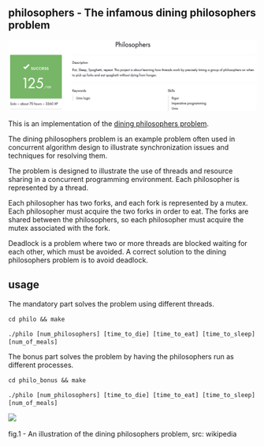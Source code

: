 ## philosophers - The infamous dining philosophers problem

![result](https://github.com/Sirelaw/philosophers/blob/master/readme_addons/completed.png)

This is an implementation of the [dining philosophers problem](https://en.wikipedia.org/wiki/Dining_philosophers_problem).

The dining philosophers problem is an example problem often used in concurrent algorithm design to illustrate synchronization issues and techniques for resolving them.

The problem is designed to illustrate the use of threads and resource sharing in a concurrent programming environment.
Each philosopher is represented by a thread. 

Each philosopher has two forks, and each fork is represented by a mutex. Each philosopher must acquire the two forks in order to eat. The forks are shared between the philosophers, so each philosopher must acquire the mutex associated with the fork. 

Deadlock is a problem where two or more threads are blocked waiting for each other, which must be avoided. A correct solution to the dining philosophers problem is to avoid deadlock.

## usage

The mandatory part solves the problem using different threads.

```
cd philo && make
```
```
./philo [num_philosophers] [time_to_die] [time_to_eat] [time_to_sleep] [num_of_meals]
```

The bonus part solves the problem by having the philosophers run as different processes.

```
cd philo_bonus && make
```
```
./philo [num_philosophers] [time_to_die] [time_to_eat] [time_to_sleep] [num_of_meals]
```

<img src="https://upload.wikimedia.org/wikipedia/commons/7/7b/An_illustration_of_the_dining_philosophers_problem.png" width=400px />

<sm>fig.1 - An illustration of the dining philosophers problem, src: wikipedia</sm>
